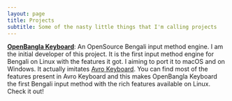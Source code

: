 ```yaml
---
layout: page
title: Projects
subtitle: Some of the nasty little things that I'm calling projects
---
```


[**OpenBangla Keyboard**](https://github.com/OpenBangla/OpenBangla-Keyboard): An OpenSource Bengali input method engine. I am the initial developer of this project. It is the first input method engine for Bengali on Linux with the features it got. I aiming to port it to macOS and on Windows. It actually imitates [Avro Keyboard](https://www.omicronlab.com/avro-keyboard.html). You can find most of the features present in Avro Keyboard and this makes OpenBangla Keyboard the first Bengali input method with the rich features available on Linux. Check it out!
